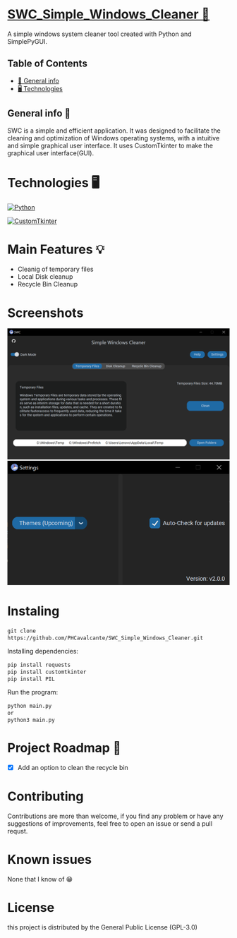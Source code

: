 # [SWC_Simple_Windows_Cleaner 🧹](https://phcavalcante.github.io/SWC-Site/)

A simple windows system cleaner tool created with Python and SimplePyGUI.

## Table of Contents

* [🔎 General info](#general-info)
* [🖥 Technologies](#technologies)

## General info 🔎

SWC is a simple and efficient application. It was designed to facilitate the cleaning and optimization of Windows operating systems, with a intuitive and simple graphical user interface. It uses CustomTkinter to make the graphical user interface(GUI).

# Technologies 🖥

[![Python](https://img.shields.io/badge/python-3670A0?style=for-the-badge&logo=python&logoColor=ffdd54)](https://www.python.org/downloads/release/python-3114/)

[![CustomTkinter](https://img.shields.io/badge/PySimpleGUI-3670A0?style=for-the-badge&logo=python&logoColor=ffdd54)](https://customtkinter.tomschimansky.com)

# Main Features 💡

- Cleanig of temporary files
- Local Disk cleanup 
- Recycle Bin Cleanup

# Screenshots

![Main Window](https://github.com/PHCavalcante/SWC_Simple_Windows_Cleaner/blob/main/screenshots/main_screen.PNG)
![Settings Window](https://github.com/PHCavalcante/SWC_Simple_Windows_Cleaner/blob/main/screenshots/settings_window.PNG)

# Instaling

```
git clone https://github.com/PHCavalcante/SWC_Simple_Windows_Cleaner.git
```

Installing dependencies:

```
pip install requests
pip install customtkinter
pip install PIL
```

Run the program:
```
python main.py
or
python3 main.py
```

# Project Roadmap 🚀

- [x] Add an option to clean the recycle bin

# Contributing

Contributions are more than welcome, if you find any problem or have any suggestions of improvements, feel free to open an issue or send a pull requst.

# Known issues

None that I know of 😁

# License

this project is distributed by the General Public License (GPL-3.0)